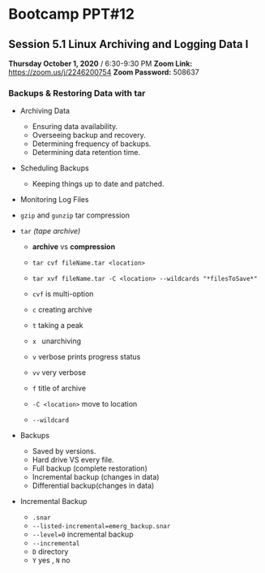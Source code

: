 

# Bootcamp PPT#12
## Session 5.1 Linux Archiving and Logging Data I
**Thursday October 1, 2020** / 6:30-9:30 PM
**Zoom Link:** https://zoom.us/j/2246200754 
**Zoom Password:** 508637

### Backups & Restoring Data with tar

- Archiving Data
  - Ensuring data availability.
  - Overseeing backup and recovery.
  - Determining frequency of backups.
  - Determining data retention time.
- Scheduling Backups
  - Keeping things up to date and patched.
- Monitoring Log Files
- `gzip` and `gunzip` tar compression 

- `tar` *(tape archive)*

  - **archive** vs **compression**
  - `tar cvf fileName.tar <location>`
  - `tar xvf fileName.tar -C <location> --wildcards "*filesToSave*" `
  - `cvf` is multi-option 
  - `c` creating archive 
  - `t` taking a peak
  - `x ` unarchiving
  - `v` verbose prints progress status
  - `vv` very verbose

  - `f` title of archive
  - `-C <location>`  move to location
  - `--wildcard`

- Backups
  - Saved by versions.
  - Hard drive VS every file.
  - Full backup (complete restoration)
  - Incremental backup (changes in data)
  - Differential backup(changes in data)
- Incremental Backup
  - `.snar` 
  - `--listed-incremental=emerg_backup.snar`
  - `--level=0` incremental backup
  - `--incremental`
  - `D` directory
  - `Y` yes ,  `N` no